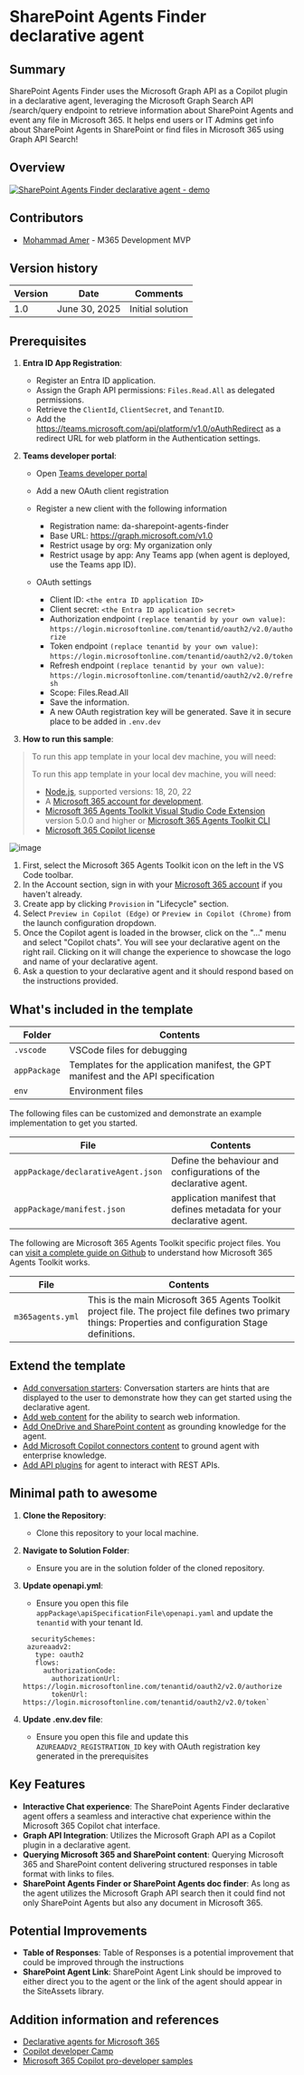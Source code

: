 # SharePoint Agents Finder declarative agent

## Summary

SharePoint Agents Finder uses the Microsoft Graph API as a Copilot plugin in a declarative agent, leveraging the Microsoft Graph Search API /search/query endpoint to retrieve information about SharePoint Agents and event any file in Microsoft 365. It helps end users or IT Admins get info about SharePoint Agents in SharePoint or find files in Microsoft 365 using Graph API Search! 

## Overview

[![SharePoint Agents Finder declarative agent - demo](./assets/SharePoint-Agents-Finder-demo01.png)](https://youtu.be/s6T6Uw5uC1Q)

## Contributors

* [Mohammad Amer](https://github.com/mohammadamer) - M365 Development MVP

## Version history

Version|Date|Comments
-------|----|--------
1.0|June 30, 2025| Initial solution

## Prerequisites

1. **Entra ID App Registration**:
   - Register an Entra ID application.
   - Assign the Graph API permissions: `Files.Read.All` as delegated permissions.
   - Retrieve the `ClientId`, `ClientSecret`, and `TenantID`.
   - Add the https://teams.microsoft.com/api/platform/v1.0/oAuthRedirect as a redirect URL for web platform in the Authentication settings.

2. **Teams developer portal**:
   - Open [Teams developer portal](https://dev.teams.microsoft.com/)
   - Add a new OAuth client registration 
   - Register a new client with the following information 
        - Registration name: da-sharepoint-agents-finder
        - Base URL: https://graph.microsoft.com/v1.0
        - Restrict usage by org: My organization only
        - Restrict usage by app: Any Teams app (when agent is deployed, use the Teams app ID).

   - OAuth settings
        - Client ID: `<the entra ID application ID>`
        - Client secret: `<the Entra ID application secret>`
        - Authorization endpoint `(replace tenantid by your own value)`: `https://login.microsoftonline.com/tenantid/oauth2/v2.0/authorize`
        - Token endpoint `(replace tenantid by your own value)`: `https://login.microsoftonline.com/tenantid/oauth2/v2.0/token`
        - Refresh endpoint `(replace tenantid by your own value)`: `https://login.microsoftonline.com/tenantid/oauth2/v2.0/refresh`
        - Scope: Files.Read.All
        - Save the information. 
        - A new OAuth registration key will be generated. Save it in secure place to be added in `.env.dev`

3. **How to run this sample**:
> To run this app template in your local dev machine, you will need:
>
> To run this app template in your local dev machine, you will need:
>
> - [Node.js](https://nodejs.org/), supported versions: 18, 20, 22
> - A [Microsoft 365 account for development](https://docs.microsoft.com/microsoftteams/platform/toolkit/accounts).
> - [Microsoft 365 Agents Toolkit Visual Studio Code Extension](https://aka.ms/teams-toolkit) version 5.0.0 and higher or [Microsoft 365 Agents Toolkit CLI](https://aka.ms/teamsfx-toolkit-cli)
> - [Microsoft 365 Copilot license](https://learn.microsoft.com/microsoft-365-copilot/extensibility/prerequisites#prerequisites)

![image](https://github.com/user-attachments/assets/51a221bb-a2c6-4dbf-8009-d2aa20a1638f)

1. First, select the Microsoft 365 Agents Toolkit icon on the left in the VS Code toolbar.
2. In the Account section, sign in with your [Microsoft 365 account](https://docs.microsoft.com/microsoftteams/platform/toolkit/accounts) if you haven't already.
3. Create app by clicking `Provision` in "Lifecycle" section.
4. Select `Preview in Copilot (Edge)` or `Preview in Copilot (Chrome)` from the launch configuration dropdown.
5. Once the Copilot agent is loaded in the browser, click on the "…" menu and select "Copilot chats". You will see your declarative agent on the right rail. Clicking on it will change the experience to showcase the logo and name of your declarative agent.
6. Ask a question to your declarative agent and it should respond based on the instructions provided.

## What's included in the template

| Folder       | Contents                                                                                 |
| ------------ | ---------------------------------------------------------------------------------------- |
| `.vscode`    | VSCode files for debugging                                                               |
| `appPackage` | Templates for the application manifest, the GPT manifest and the API specification |
| `env`        | Environment files                                                                        |

The following files can be customized and demonstrate an example implementation to get you started.

| File                               | Contents                                                                     |
| ---------------------------------- | ---------------------------------------------------------------------------- |
| `appPackage/declarativeAgent.json` | Define the behaviour and configurations of the declarative agent.            |
| `appPackage/manifest.json`         | application manifest that defines metadata for your declarative agent. |

The following are Microsoft 365 Agents Toolkit specific project files. You can [visit a complete guide on Github](https://github.com/OfficeDev/TeamsFx/wiki/Teams-Toolkit-Visual-Studio-Code-v5-Guide#overview) to understand how Microsoft 365 Agents Toolkit works.

| File           | Contents                                                                                                                                  |
| -------------- | ----------------------------------------------------------------------------------------------------------------------------------------- |
| `m365agents.yml` | This is the main Microsoft 365 Agents Toolkit project file. The project file defines two primary things: Properties and configuration Stage definitions. |

## Extend the template

- [Add conversation starters](https://learn.microsoft.com/microsoft-365-copilot/extensibility/build-declarative-agents?tabs=ttk&tutorial-step=3): Conversation starters are hints that are displayed to the user to demonstrate how they can get started using the declarative agent.
- [Add web content](https://learn.microsoft.com/microsoft-365-copilot/extensibility/build-declarative-agents?tabs=ttk&tutorial-step=4) for the ability to search web information.
- [Add OneDrive and SharePoint content](https://learn.microsoft.com/microsoft-365-copilot/extensibility/build-declarative-agents?tabs=ttk&tutorial-step=5) as grounding knowledge for the agent.
- [Add Microsoft Copilot connectors content](https://learn.microsoft.com/microsoft-365-copilot/extensibility/build-declarative-agents?tabs=ttk&tutorial-step=6) to ground agent with enterprise knowledge.
- [Add API plugins](https://learn.microsoft.com/microsoft-365-copilot/extensibility/build-declarative-agents?tabs=ttk&tutorial-step=7) for agent to interact with REST APIs.

## Minimal path to awesome
1. **Clone the Repository**:
   - Clone this repository to your local machine.

2. **Navigate to Solution Folder**:
   - Ensure you are in the solution folder of the cloned repository.

3. **Update openapi.yml**:
   - Ensure you open this file `appPackage\apiSpecificationFile\openapi.yaml` and update the `tenantid` with your tenant Id.
   ```
     securitySchemes:
    azureaadv2:
      type: oauth2
      flows:
        authorizationCode:
          authorizationUrl: https://login.microsoftonline.com/tenantid/oauth2/v2.0/authorize
          tokenUrl: https://login.microsoftonline.com/tenantid/oauth2/v2.0/token`
   ```
3. **Update .env.dev file**:
   - Ensure you open this file and update this `AZUREAADV2_REGISTRATION_ID` key with OAuth registration key generated in the prerequisites
   

## Key Features
- **Interactive Chat experience**: The SharePoint Agents Finder declarative agent offers a seamless and interactive chat experience within the Microsoft 365 Copilot chat interface.
- **Graph API Integration**: Utilizes the Microsoft Graph API as a Copilot plugin in a declarative agent.
- **Querying Microsoft 365 and SharePoint content**: Querying Microsoft 365 and SharePoint content delivering structured responses in table format with links to files.
- **SharePoint Agents Finder or SharePoint Agents doc finder**: As long as the agent utilizes the Microsoft Graph API search then it could find not only SharePoint Agents but also any document in Microsoft 365.

## Potential Improvements
- **Table of Responses**: Table of Responses is a potential improvement that could be improved through the instructions
- **SharePoint Agent Link**: SharePoint Agent Link should be improved to either direct you to the agent or the link of the agent should appear in the SiteAssets library.

## Addition information and references

- [Declarative agents for Microsoft 365](https://learn.microsoft.com/en-us/microsoft-365-copilot/extensibility/overview-declarative-agent?wt.mc_id=MVP_433449)
- [Copilot developer Camp](https://aka.ms/copilotdevcamp?wt.mc_id=MVP_433449)
- [Microsoft 365 Copilot pro-developer samples](https://github.com/pnp/copilot-pro-dev-samples/)
